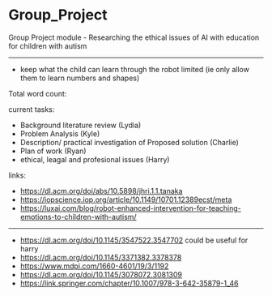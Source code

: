 # Group_Project
Group Project module - Researching the ethical issues of AI with education for children with autism

-------------------------------------------

- keep what the child can learn through the robot limited (ie only allow them to learn numbers and shapes)

Total word count:

current tasks:
- Background literature review (Lydia)
- Problem Analysis (Kyle)
- Description/ practical investigation of Proposed solution (Charlie)
- Plan of work (Ryan)
- ethical, leagal and profesional issues (Harry)

links:
- https://dl.acm.org/doi/abs/10.5898/jhri.1.1.tanaka
- https://iopscience.iop.org/article/10.1149/10701.12389ecst/meta
- https://luxai.com/blog/robot-enhanced-intervention-for-teaching-emotions-to-children-with-autism/

------------
- https://dl.acm.org/doi/10.1145/3547522.3547702 could be useful for harry
- https://dl.acm.org/doi/10.1145/3371382.3378378
- https://www.mdpi.com/1660-4601/19/3/1192
- https://dl.acm.org/doi/10.1145/3078072.3081309
- https://link.springer.com/chapter/10.1007/978-3-642-35879-1_46
